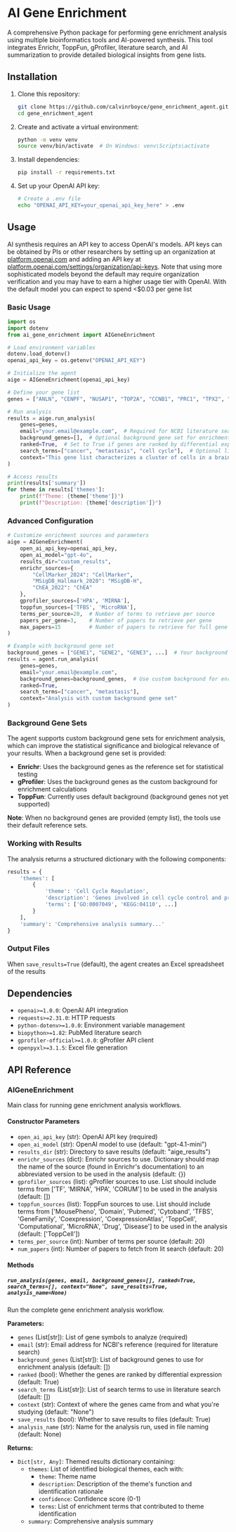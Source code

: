 # AI Gene Enrichment

A comprehensive Python package for performing gene enrichment analysis using multiple bioinformatics tools and AI-powered synthesis. This tool integrates Enrichr, ToppFun, gProfiler, literature search, and AI summarization to provide detailed biological insights from gene lists.

## Installation

1. Clone this repository:
   ```bash
   git clone https://github.com/calvinrboyce/gene_enrichment_agent.git
   cd gene_enrichment_agent
   ```

2. Create and activate a virtual environment:
   ```bash
   python -m venv venv
   source venv/bin/activate  # On Windows: venv\Scripts\activate
   ```

3. Install dependencies:
   ```bash
   pip install -r requirements.txt
   ```

4. Set up your OpenAI API key:
   ```bash
   # Create a .env file
   echo "OPENAI_API_KEY=your_openai_api_key_here" > .env
   ```

## Usage
AI synthesis requires an API key to access OpenAI's models. API keys can be obtained by PIs or other researchers by setting up an organization at [platform.openai.com](https://platform.openai.com) and adding an API key at [platform.openai.com/settings/organization/api-keys](https://platform.openai.com/settings/organization/api-keys). Note that using more sophisticated models beyond the default may require organization verification and you may have to earn a higher usage tier with OpenAI. With the default model you can expect to spend <$0.03 per gene list

### Basic Usage

```python
import os
import dotenv
from ai_gene_enrichment import AIGeneEnrichment

# Load environment variables
dotenv.load_dotenv()
openai_api_key = os.getenv("OPENAI_API_KEY")

# Initialize the agent
aige = AIGeneEnrichment(openai_api_key)

# Define your gene list
genes = ["ANLN", "CENPF", "NUSAP1", "TOP2A", "CCNB1", "PRC1", "TPX2", "UBE2C", "BIRC5"]

# Run analysis
results = aige.run_analysis(
    genes=genes,
    email="your.email@example.com",  # Required for NCBI literature search
    background_genes=[],  # Optional background gene set for enrichment analysis
    ranked=True,  # Set to True if genes are ranked by differential expression
    search_terms=["cancer", "metastasis", "cell cycle"],  # Optional literature search terms
    context="This gene list characterizes a cluster of cells in a brain metastasis"
)

# Access results
print(results['summary'])
for theme in results['themes']:
    print(f"Theme: {theme['theme']}")
    print(f"Description: {theme['description']}")
```

### Advanced Configuration

```python
# Customize enrichment sources and parameters
aige = AIGeneEnrichment(
    open_ai_api_key=openai_api_key,
    open_ai_model="gpt-4o",
    results_dir="custom_results",
    enrichr_sources={
        "CellMarker_2024": "CellMarker",
        "MSigDB_Hallmark_2020": "MSigDB-H",
        "ChEA_2022": "ChEA"
    },
    gprofiler_sources=['HPA', 'MIRNA'],
    toppfun_sources=['TFBS', 'MicroRNA'],
    terms_per_source=20,  # Number of terms to retrieve per source
    papers_per_gene=3,    # Number of papers to retrieve per gene
    max_papers=15         # Number of papers to retrieve for full gene list
)

# Example with background gene set
background_genes = ["GENE1", "GENE2", "GENE3", ...]  # Your background gene set
results = agent.run_analysis(
    genes=genes,
    email="your.email@example.com",
    background_genes=background_genes,  # Use custom background for enrichment
    ranked=True,
    search_terms=["cancer", "metastasis"],
    context="Analysis with custom background gene set"
)
```

### Background Gene Sets

The agent supports custom background gene sets for enrichment analysis, which can improve the statistical significance and biological relevance of your results. When a background gene set is provided:

- **Enrichr**: Uses the background genes as the reference set for statistical testing
- **gProfiler**: Uses the background genes as the custom background for enrichment calculations
- **ToppFun**: Currently uses default background (background genes not yet supported)

**Note**: When no background genes are provided (empty list), the tools use their default reference sets.

### Working with Results

The analysis returns a structured dictionary with the following components:

```python
results = {
    'themes': [
        {
            'theme': 'Cell Cycle Regulation',
            'description': 'Genes involved in cell cycle control and progression...',
            'terms': ['GO:0007049', 'KEGG:04110', ...]
        }
    ],
    'summary': 'Comprehensive analysis summary...'
}
```

### Output Files

When `save_results=True` (default), the agent creates an Excel spreadsheet of the results

## Dependencies

- `openai>=1.0.0`: OpenAI API integration
- `requests>=2.31.0`: HTTP requests
- `python-dotenv>=1.0.0`: Environment variable management
- `biopython>=1.82`: PubMed literature search
- `gprofiler-official>=1.0.0`: gProfiler API client
- `openpyxl>=3.1.5`: Excel file generation

## API Reference

### AIGeneEnrichment

Main class for running gene enrichment analysis workflows.

#### Constructor Parameters

- `open_ai_api_key` (str): OpenAI API key (required)
- `open_ai_model` (str): OpenAI model to use (default: "gpt-4.1-mini")
- `results_dir` (str): Directory to save results (default: "aige_results")
- `enrichr_sources` (dict): Enrichr sources to use. Dictionary should map the name of the source (found in Enrichr's documentation) to an abbreviated version to be used in the analysis (default: {})
- `gprofiler_sources` (list): gProfiler sources to use. List should include terms from ['TF', 'MIRNA', 'HPA', 'CORUM'] to be used in the analysis (default: [])
- `toppfun_sources` (list): ToppFun sources to use. List should include terms from ['MousePheno', 'Domain', 'Pubmed', 'Cytoband', 'TFBS', 'GeneFamily', 'Coexpression', 'CoexpressionAtlas', 'ToppCell', 'Computational', 'MicroRNA', 'Drug', 'Disease'] to be used in the analysis (default: ['ToppCell'])
- `terms_per_source` (int): Number of terms per source (default: 20)
- `num_papers` (int): Number of papers to fetch from lit search (default: 20)

#### Methods

##### `run_analysis(genes, email, background_genes=[], ranked=True, search_terms=[], context="None", save_results=True, analysis_name=None)`

Run the complete gene enrichment analysis workflow.

**Parameters:**
- `genes` (List[str]): List of gene symbols to analyze (required)
- `email` (str): Email address for NCBI's reference (required for literature search)
- `background_genes` (List[str]): List of background genes to use for enrichment analysis (default: [])
- `ranked` (bool): Whether the genes are ranked by differential expression (default: True)
- `search_terms` (List[str]): List of search terms to use in literature search (default: [])
- `context` (str): Context of where the genes came from and what you're studying (default: "None")
- `save_results` (bool): Whether to save results to files (default: True)
- `analysis_name` (str): Name for the analysis run, used in file naming (default: None)

**Returns:**
- `Dict[str, Any]`: Themed results dictionary containing:
  - `themes`: List of identified biological themes, each with:
    - `theme`: Theme name
    - `description`: Description of the theme's function and identification rationale
    - `confidence`: Confidence score (0-1)
    - `terms`: List of enrichment terms that contributed to theme identification
  - `summary`: Comprehensive analysis summary
